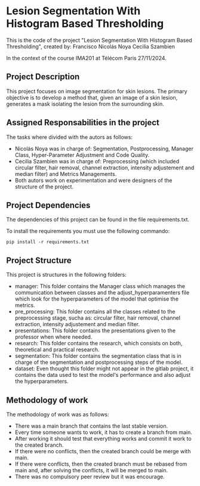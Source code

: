 # Lesion Segmentation With Histogram Based Thresholding

This is the code of the project "Lesion Segmentation With Histogram Based Thresholding", created by: 
Francisco Nicolás Noya
Cecilia Szambien

In the context of the course IMA201 at Télécom Paris
27/11/2024.

## Project Description

This project focuses on image segmentation for skin lesions. The primary objective is to develop a method that, given an image of a skin lesion, generates a mask isolating the lesion from the surrounding skin.

## Assigned Responsabilities in the project

The tasks where divided with the autors as follows:

- Nicolás Noya was in charge of: Segmentation, Postprocessing, Manager Class, Hyper-Parameter Adjustment and Code Quality.
- Cecilia Szambien was in charge of: Preprocessing (which included circular filter, hair removal, channel extraction, intensity adjustement and median filter) and Metrics Managements.
- Both autors work on experimentation and were designers of the structure of the project. 

## Project Dependencies

The dependencies of this project can be found in the file requirements.txt.

To install the requirements you must use the following commando:

`pip install -r requirements.txt`

## Project Structure

This project is structures in the following folders:

- manager: This folder contains the Manager class which manages the communication between classes and the adjust_hyperparamenters file which look for the hyperparameters of the model that optimise the metrics.
- pre_processing: This folder contains all the classes related to the preprocessing stage, sucha as: circular filter, hair removal, channel extraction, intensity adjustement and median filter.
- presentations: This folder contains the presentations given to the professor when where needed.
- research: This folder contains the research, which consists on both, theoretical and practical research.
- segmentation: This folder contains the segmentation class that is in charge of the segmentation and postprocessing steps of the model.
- dataset: Even thought this folder might not appear in the gitlab project, it contains the data used to test the model's performance and also adjust the hyperparameters.

## Methodology of work

The methodology of work was as follows: 

- There was a main branch that contains the last stable version.
- Every time someone wants to work, it has to create a branch from main.
- After working it should test that everything works and commit it work to the created branch.
- If there were no conflicts, then the created branch could be merge with main.
- If there were conflicts, then the created branch must be rebased from main and, after solving the conflicts, it will be merged to main.
- There was no compulsory peer review but it was encourage.

<!-- 
# Editing this README

When you're ready to make this README your own, just edit this file and use the handy template below (or feel free to structure it however you want - this is just a starting point!). Thanks to [makeareadme.com](https://www.makeareadme.com/) for this template.

## Suggestions for a good README

Every project is different, so consider which of these sections apply to yours. The sections used in the template are suggestions for most open source projects. Also keep in mind that while a README can be too long and detailed, too long is better than too short. If you think your README is too long, consider utilizing another form of documentation rather than cutting out information.

## Name
Choose a self-explaining name for your project.

## Description
Let people know what your project can do specifically. Provide context and add a link to any reference visitors might be unfamiliar with. A list of Features or a Background subsection can also be added here. If there are alternatives to your project, this is a good place to list differentiating factors.

## Badges
On some READMEs, you may see small images that convey metadata, such as whether or not all the tests are passing for the project. You can use Shields to add some to your README. Many services also have instructions for adding a badge.

## Visuals
Depending on what you are making, it can be a good idea to include screenshots or even a video (you'll frequently see GIFs rather than actual videos). Tools like ttygif can help, but check out Asciinema for a more sophisticated method.

## Installation
Within a particular ecosystem, there may be a common way of installing things, such as using Yarn, NuGet, or Homebrew. However, consider the possibility that whoever is reading your README is a novice and would like more guidance. Listing specific steps helps remove ambiguity and gets people to using your project as quickly as possible. If it only runs in a specific context like a particular programming language version or operating system or has dependencies that have to be installed manually, also add a Requirements subsection.

## Usage
Use examples liberally, and show the expected output if you can. It's helpful to have inline the smallest example of usage that you can demonstrate, while providing links to more sophisticated examples if they are too long to reasonably include in the README.

## Support
Tell people where they can go to for help. It can be any combination of an issue tracker, a chat room, an email address, etc.

## Roadmap
If you have ideas for releases in the future, it is a good idea to list them in the README.

## Contributing
State if you are open to contributions and what your requirements are for accepting them.

For people who want to make changes to your project, it's helpful to have some documentation on how to get started. Perhaps there is a script that they should run or some environment variables that they need to set. Make these steps explicit. These instructions could also be useful to your future self.

You can also document commands to lint the code or run tests. These steps help to ensure high code quality and reduce the likelihood that the changes inadvertently break something. Having instructions for running tests is especially helpful if it requires external setup, such as starting a Selenium server for testing in a browser.

## Authors and acknowledgment
Show your appreciation to those who have contributed to the project.

## License
For open source projects, say how it is licensed.

## Project status
If you have run out of energy or time for your project, put a note at the top of the README saying that development has slowed down or stopped completely. Someone may choose to fork your project or volunteer to step in as a maintainer or owner, allowing your project to keep going. You can also make an explicit request for maintainers. -->
